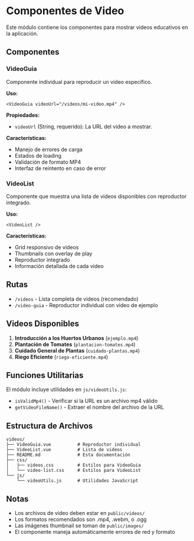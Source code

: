 # Componentes de Video

Este módulo contiene los componentes para mostrar videos educativos en la aplicación.

## Componentes

### VideoGuia
Componente individual para reproducir un video específico.

**Uso:**
```vue
<VideoGuia videoUrl="/videos/mi-video.mp4" />
```

**Propiedades:**
- `videoUrl` (String, requerido): La URL del video a mostrar.

**Características:**
- Manejo de errores de carga
- Estados de loading
- Validación de formato MP4
- Interfaz de reintento en caso de error

### VideoList
Componente que muestra una lista de videos disponibles con reproductor integrado.

**Uso:**
```vue
<VideoList />
```

**Características:**
- Grid responsivo de videos
- Thumbnails con overlay de play
- Reproductor integrado
- Información detallada de cada video

## Rutas

- `/videos` - Lista completa de videos (recomendado)
- `/video-guia` - Reproductor individual con video de ejemplo

## Videos Disponibles

1. **Introducción a los Huertos Urbanos** (`ejemplo.mp4`)
2. **Plantación de Tomates** (`plantacion-tomates.mp4`)
3. **Cuidado General de Plantas** (`cuidado-plantas.mp4`)
4. **Riego Eficiente** (`riego-eficiente.mp4`)

## Funciones Utilitarias

El módulo incluye utilidades en `js/videoUtils.js`:
- `isValidMp4()` - Verificar si la URL es un archivo mp4 válido
- `getVideoFileName()` - Extraer el nombre del archivo de la URL

## Estructura de Archivos

```
videos/
├── VideoGuia.vue          # Reproductor individual
├── VideoList.vue          # Lista de videos
├── README.md              # Esta documentación
├── css/
│   ├── videos.css         # Estilos para VideoGuia
│   └── video-list.css     # Estilos para VideoList
└── js/
    └── videoUtils.js      # Utilidades JavaScript
```

## Notas

- Los archivos de video deben estar en `public/videos/`
- Los formatos recomendados son .mp4, .webm, o .ogg
- Las imágenes thumbnail se toman de `public/images/`
- El componente maneja automáticamente errores de red y formato